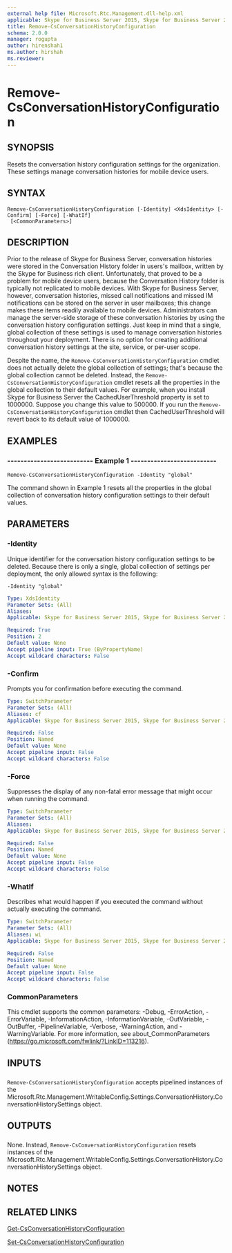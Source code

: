 ```yaml
---
external help file: Microsoft.Rtc.Management.dll-help.xml
applicable: Skype for Business Server 2015, Skype for Business Server 2019
title: Remove-CsConversationHistoryConfiguration
schema: 2.0.0
manager: rogupta
author: hirenshah1
ms.author: hirshah
ms.reviewer:
---
```


# Remove-CsConversationHistoryConfiguration

## SYNOPSIS
Resets the conversation history configuration settings for the organization.
These settings manage conversation histories for mobile device users.

## SYNTAX

```
Remove-CsConversationHistoryConfiguration [-Identity] <XdsIdentity> [-Confirm] [-Force] [-WhatIf]
 [<CommonParameters>]
```

## DESCRIPTION
Prior to the release of Skype for Business Server, conversation histories were stored in the Conversation History folder in users's mailbox, written by the Skype for Business rich client.
Unfortunately, that proved to be a problem for mobile device users, because the Conversation History folder is typically not replicated to mobile devices.
With Skype for Business Server, however, conversation histories, missed call notifications and missed IM notifications can be stored on the server in user mailboxes; this change makes these items readily available to mobile devices.
Administrators can manage the server-side storage of these conversation histories by using the conversation history configuration settings.
Just keep in mind that a single, global collection of these settings is used to manage conversation histories throughout your deployment.
There is no option for creating additional conversation history settings at the site, service, or per-user scope.

Despite the name, the `Remove-CsConversationHistoryConfiguration` cmdlet does not actually delete the global collection of settings; that's because the global collection cannot be deleted.
Instead, the `Remove-CsConversationHistoryConfiguration` cmdlet resets all the properties in the global collection to their default values.
For example, when you install Skype for Business Server the CachedUserThreshold property is set to 1000000.
Suppose you change this value to 500000.
If you run the `Remove-CsConversationHistoryConfiguration` cmdlet then CachedUserThreshold will revert back to its default value of 1000000.

## EXAMPLES

### -------------------------- Example 1 --------------------------
```
Remove-CsConversationHistoryConfiguration -Identity "global"
```

The command shown in Example 1 resets all the properties in the global collection of conversation history configuration settings to their default values.


## PARAMETERS

### -Identity
Unique identifier for the conversation history configuration settings to be deleted.
Because there is only a single, global collection of settings per deployment, the only allowed syntax is the following:

`-Identity "global"`

```yaml
Type: XdsIdentity
Parameter Sets: (All)
Aliases: 
Applicable: Skype for Business Server 2015, Skype for Business Server 2019

Required: True
Position: 2
Default value: None
Accept pipeline input: True (ByPropertyName)
Accept wildcard characters: False
```

### -Confirm
Prompts you for confirmation before executing the command.

```yaml
Type: SwitchParameter
Parameter Sets: (All)
Aliases: cf
Applicable: Skype for Business Server 2015, Skype for Business Server 2019

Required: False
Position: Named
Default value: None
Accept pipeline input: False
Accept wildcard characters: False
```

### -Force
Suppresses the display of any non-fatal error message that might occur when running the command.

```yaml
Type: SwitchParameter
Parameter Sets: (All)
Aliases: 
Applicable: Skype for Business Server 2015, Skype for Business Server 2019

Required: False
Position: Named
Default value: None
Accept pipeline input: False
Accept wildcard characters: False
```

### -WhatIf
Describes what would happen if you executed the command without actually executing the command.

```yaml
Type: SwitchParameter
Parameter Sets: (All)
Aliases: wi
Applicable: Skype for Business Server 2015, Skype for Business Server 2019

Required: False
Position: Named
Default value: None
Accept pipeline input: False
Accept wildcard characters: False
```

### CommonParameters
This cmdlet supports the common parameters: -Debug, -ErrorAction, -ErrorVariable, -InformationAction, -InformationVariable, -OutVariable, -OutBuffer, -PipelineVariable, -Verbose, -WarningAction, and -WarningVariable. For more information, see about_CommonParameters (https://go.microsoft.com/fwlink/?LinkID=113216).

## INPUTS

###  
`Remove-CsConversationHistoryConfiguration` accepts pipelined instances of the Microsoft.Rtc.Management.WritableConfig.Settings.ConversationHistory.ConversationHistorySettings object.

## OUTPUTS

###  
None.
Instead, `Remove-CsConversationHistoryConfiguration` resets instances of the Microsoft.Rtc.Management.WritableConfig.Settings.ConversationHistory.ConversationHistorySettings object.

## NOTES

## RELATED LINKS

[Get-CsConversationHistoryConfiguration](Get-CsConversationHistoryConfiguration.md)

[Set-CsConversationHistoryConfiguration](Set-CsConversationHistoryConfiguration.md)

